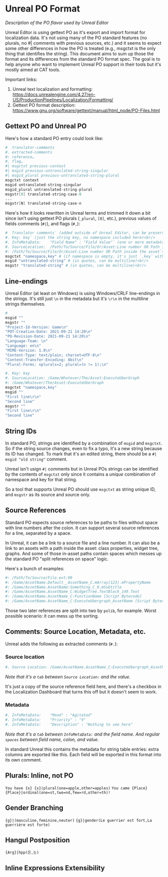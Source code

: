 # Unreal PO Format

*Description of the PO flavor used by Unreal Editor*

Unreal Editor is using gettext PO as it's export and import format for localization data. It's not using many of the PO standard features (no plurals, no #| comments with previous sources, etc.) and it seems to expect some other differences in how the PO is treated (e.g., msgctxt is the only thing that identifies the string). This document aims to sum up those the format and its differences from the standard PO format spec. The goal is to help anyone who want to implement Unreal PO support in their tools but it's mostly aimed at CAT tools.

Important links:
1. Unreal text localization and formatting: https://docs.unrealengine.com/4.27/en-US/ProductionPipelines/Localization/Formatting/
2. Gettext PO format description: https://www.gnu.org/software/gettext/manual/html_node/PO-Files.html

## Gettext PO and Unreal PO

Here's how a standard PO entry could look like:

```s
#  translator-comments
#. extracted-comments
#: reference…
#, flag…
#| msgctxt previous-context
#| msgid previous-untranslated-string-singular
#| msgid_plural previous-untranslated-string-plural
msgctxt context
msgid untranslated-string-singular
msgid_plural untranslated-string-plural
msgstr[0] translated-string-case-0
...
msgstr[N] translated-string-case-n
```

Here's how it looks rewritten in Unreal terms and trimmed it down a bit since isn't using gettext PO plurals (`_plural`, `[0]`, etc.), previous values of fields comments (`#|`), and flags (`#,`):

```s
#  Translator comments` (added outside of Unreal Editor, can be preserved between imports/exports)<br/>
#. Key: key` (just the string key, no namespace included here)<br/>
#. InfoMetaData:	"Field Name" : "Field Value"` (one or more metadata fields)<br/>
#. SourceLocation:	/Path/To/Source/File/Or/Asset:Line number OR Path inside the asset`<br/>
#: /Path/To/Source/File/Or/Asset:Line number OR Path inside the asset`<br/>
msgctxt "namespace,key" # (if namespace is empty, it's just `,key` with a leading comma)<br/>
msgid "untranslated-string" # (in quotes, can be multiline)<br/>
msgstr "translated-string" # (in quotes, can be multiline)<br/>
```

## Line-endings

Unreal Editor (at least on Windows) is using Windows/CRLF line-endings in the strings.
It's still just `\n` in the metadata but it's `\r\n` in the multiline strings themselves.

```s
#
msgid ""
msgstr ""
"Project-Id-Version: Game\n"
"POT-Creation-Date: 2021-09-21 14:20\n"
"PO-Revision-Date: 2021-09-21 14:20\n"
"Language-Team: \n"
"Language: en\n"
"MIME-Version: 1.0\n"
"Content-Type: text/plain; charset=UTF-8\n"
"Content-Transfer-Encoding: 8bit\n"
"Plural-Forms: nplurals=2; plural=(n != 1);\n"

#. Key:	key
#. SourceLocation: /Game/Whatever/The/Asset:ExecuteUberGraph
#: /Game/Whatever/The/Asset:ExecuteUberGraph
msgctxt "namespace,key"
msgid ""
"First line\r\n"
"Second line"
msgstr ""
"First line\r\n"
"Second line"
```

## String IDs

In standard PO, strings are identified by a combination of `msgid` and `msgctxt`. So if the string source changes, even to fix a typo, it's a new string because its ID has changed. To mark that it's an edited string, there should be a `#| msgid "old string"` comment.

Unreal isn't usign `#|` comments but in Unreal POs strings can be identified by the contents of `msgctxt` only since it contains a *unique* combination of namespace and key for that string.

So a tool that supports Unreal PO should use `msgctxt` as string unique ID, and `msgstr` as its source and source only.

## Source References

Standard PO expects source references to be paths to files without space with line numbers after the colon. It can support several source references for a line, separated by a space.

In Unreal, it can be a link to a source file and a line number. It can also be a link to an assets with a path inside the asset: class properties, widget tree, graphs. And some of those in-asset paths contain spaces which messes up the standard PO "split references on space" logic.

Here's a bunch of examples:

```s
#: /Path/To/Source/File.ext:99
#: /Game/AssetName.Default__AssetName_C.mArray(123).mPropertyName
#: /Game/AssetName.AssetName:Something_C_0.mSubtitle
#: /Game/AssetName.AssetName_C:WidgetTree.TextBlock_149.Text
#: /Game/AssetName.AssetName_C:FunctionName [Script Bytecode]
#: /Game/AssetName.AssetName_C:ExecuteUbergraph_AssetName [Script Bytecode]
```

Those two later references are split into two by `polib`, for example. Worst possible scenario: it can mess up the sorting.

## Comments: Source Location, Metadata, etc.

Unreal adds the following as extracted comments (`#.`):

### Source location

```s
#. Source Location:	/Game/AssetName.AssetName_C:ExecuteUbergraph_AssetName [Script Bytecode]
```

*Note that it's a `tab` between `Source Location:` and the value.*

It's just a copy of the source reference field here, and there's a checkbox in the Localization Dashboard that turns this off but it doesn't seem to work.

### Metadata

```s
#. InfoMetaData:	"Mood" : "Agitated"
#. InfoMetaData:	"Priority" : "9"
#. InfoMetaData:	"Description" : "Nothing to see here"
```

*Note that it's a `tab` between `InfoMetaData:` and the field name. And regular `spaces` between field name, colon, and value.*

In standard Unreal this contains the metadata for string table entries: extra columns are exported like this. Each field will be exported in this format into its own comment.

## Plurals: Inline, not PO

`You have {x} {x}|plural(one=apple,other=apples)`
`You came {Place}{Place}|ordinal(one=st,two=nd,few=rd,other=th)!`

## Gender Branching

`{g}|(masculine,feminine,neuter)`
`{g}|gender(Le guerrier est fort,La guerrière est forte)`

## Hangul Postposition

`{Arg}|hpp(은,는)`

## Inline Expressions Extensibility